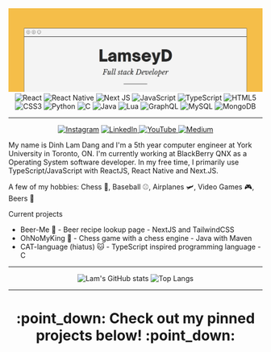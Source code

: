 <img style="height:20" alt="banner" src="./Lamseyd2.png"/>

<div align="center">
<img alt="React" src="https://img.shields.io/badge/react-%2320232a.svg?style=for-the-badge&logo=react&logoColor=%2361DAFB"/> <img alt="React Native" src="https://img.shields.io/badge/react_native-%2320232a.svg?style=for-the-badge&logo=react&logoColor=%2361DAFB"/> <img alt="Next JS" src="https://img.shields.io/badge/nextjs-%23000000.svg?style=for-the-badge&logo=next.js&logoColor=white"/> <img alt="JavaScript" src="https://img.shields.io/badge/javascript-%23323330.svg?style=for-the-badge&logo=javascript&logoColor=%23F7DF1E"/> <img alt="TypeScript" src="https://img.shields.io/badge/typescript-%23007ACC.svg?style=for-the-badge&logo=typescript&logoColor=white"/> <img alt="HTML5" src="https://img.shields.io/badge/html5-%23E34F26.svg?style=for-the-badge&logo=html5&logoColor=white"/> <img alt="CSS3" src="https://img.shields.io/badge/css3-%231572B6.svg?style=for-the-badge&logo=css3&logoColor=white"/> <img alt="Python" src="https://img.shields.io/badge/python-%2314354C.svg?style=for-the-badge&logo=python&logoColor=white"/> <img alt="C" src="https://img.shields.io/badge/c-%2300599C.svg?style=for-the-badge&logo=c&logoColor=white"/> <img alt="Java" src="https://img.shields.io/badge/java-%23ED8B00.svg?style=for-the-badge&logo=java&logoColor=white"/> <img alt="Lua" src="https://img.shields.io/badge/lua-%232C2D72.svg?style=for-the-badge&logo=lua&logoColor=white"/> <img alt="GraphQL" src="https://img.shields.io/badge/-GraphQL-E10098?style=for-the-badge&logo=graphql"/> <img alt="MySQL" src="https://img.shields.io/badge/mysql-%2300f.svg?style=for-the-badge&logo=mysql&logoColor=white"/> <img alt="MongoDB" src ="https://img.shields.io/badge/MongoDB-%234ea94b.svg?style=for-the-badge&logo=mongodb&logoColor=white"/>

***
<a href="https://www.instagram.com/lamseyd/" target="_blank"><img alt="Instagram" src="https://img.shields.io/badge/lamseyd-%23E4405F.svg?style=for-the-badge&logo=Instagram&logoColor=white"/></a> <a href="https://linkedin.com/in/dinhlam" target="_blank"> <img alt="LinkedIn" src="https://img.shields.io/badge/linkedin-%230077B5.svg?style=for-the-badge&logo=linkedin&logoColor=white"/> </a> <a href="https://www.youtube.com/channel/UCa3ptXTVF6OB5R7VaVREZLw" target="_blank"> <img alt="YouTube" src="https://img.shields.io/badge/Lamsey-%23FF0000.svg?style=for-the-badge&logo=YouTube&logoColor=white"/> </a> <a href="https://lamsey.medium.com/" target="_blank"> <img alt="Medium" src="https://img.shields.io/badge/Medium-%23000000.svg?style=for-the-badge&logo=Medium&logoColor=white"/> </a>
</div>

My name is Dinh Lam Dang and I'm a 5th year computer engineer at York University in Toronto, ON. I'm currently working at BlackBerry QNX as a Operating System software developer. In my free time, I primarily use TypeScript/JavaScript with ReactJS, React Native and Next.JS.

A few of my hobbies: Chess :crown:, Baseball :baseball:, Airplanes 🛩️, Video Games :video_game:, Beers :beer:

Current projects
* Beer-Me :beer: - Beer recipe lookup page - NextJS and TailwindCSS
* OhNoMyKing :crown: - Chess game with a chess engine - Java with Maven
* CAT-language (hiatus) :cat: - TypeScript inspired programming language - C 

***

<div align="center">
   
![Lam's GitHub stats](https://github-readme-stats.vercel.app/api?username=LamseyD&hide=contribs,issues&show_icons=true&theme=react&count_private=true&custom_title=Lam's%20Github%20Stats) ![Top Langs](https://github-readme-stats.vercel.app/api/top-langs/?username=LamseyD&hide=Lua&langs_count=4&theme=react&layout=compact)
   
</div>

*** 
<div align="center"> 
   <h1> :point_down: Check out my pinned projects below! :point_down: </h2>

</div>   
<!--
**LamseyD/LamseyD** is a ✨ _special_ ✨ repository because its `README.md` (this file) appears on your GitHub profile.

Here are some ideas to get you started:

- 🔭 I’m currently working on ...
- 🌱 I’m currently learning ...
- 👯 I’m looking to collaborate on ...
- 🤔 I’m looking for help with ...
- 💬 Ask me about ...
- 📫 How to reach me: ...
- 😄 Pronouns: ...
- ⚡ Fun fact: ...
-->
